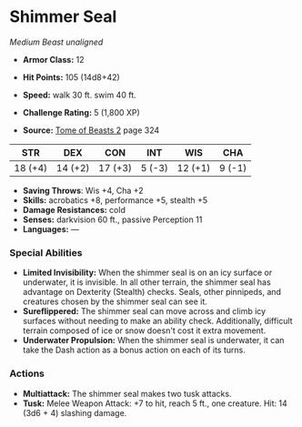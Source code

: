 # Shimmer Seal

*Medium* *Beast* *unaligned*

- **Armor Class:** 12
- **Hit Points:** 105 (14d8+42)
- **Speed:** walk 30 ft. swim 40 ft.

- **Challenge Rating:** 5 (1,800 XP)
- **Source:** [Tome of Beasts 2](https://koboldpress.com/kpstore/product/tome-of-beasts-2-for-5th-edition) page 324

| STR | DEX | CON | INT | WIS | CHA |
| --- | --- | --- | --- | --- | --- |
| 18 (+4) | 14 (+2) | 17 (+3) | 5 (-3) | 12 (+1) | 9 (-1) |

- **Saving Throws**: Wis +4, Cha +2
- **Skills:** acrobatics +8, performance +5, stealth +5
- **Damage Resistances:** cold
- **Senses:** darkvision 60 ft., passive Perception 11
- **Languages:** —

### Special Abilities

- **Limited Invisibility:** When the shimmer seal is on an icy surface or underwater, it is invisible. In all other terrain, the shimmer seal has advantage on Dexterity (Stealth) checks. Seals, other pinnipeds, and creatures chosen by the shimmer seal can see it.
- **Sureflippered:** The shimmer seal can move across and climb icy surfaces without needing to make an ability check. Additionally, difficult terrain composed of ice or snow doesn't cost it extra movement.
- **Underwater Propulsion:** When the shimmer seal is underwater, it can take the Dash action as a bonus action on each of its turns.

### Actions

- **Multiattack:** The shimmer seal makes two tusk attacks.
- **Tusk:** Melee Weapon Attack: +7 to hit, reach 5 ft., one creature. Hit: 14 (3d6 + 4) slashing damage.



